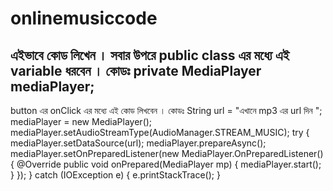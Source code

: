 # onlinemusiccode
এইভাবে কোড লিখেন ।
সবার উপরে public class এর মধ্যে এই variable ধরবেন ।
কোডঃ
private MediaPlayer mediaPlayer;
-------------------------------
button এর onClick এর মধ্যে এই কোড লিখবেন ।
কোডঃ
String url = "এখানে mp3 এর url দিন ";
mediaPlayer = new MediaPlayer();
mediaPlayer.setAudioStreamType(AudioManager.STREAM_MUSIC);
try {
mediaPlayer.setDataSource(url);
mediaPlayer.prepareAsync();
mediaPlayer.setOnPreparedListener(new MediaPlayer.OnPreparedListener() {
@Override
public void onPrepared(MediaPlayer mp) {
mediaPlayer.start();
}
});
} catch (IOException e) {
e.printStackTrace();
}
